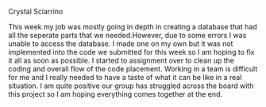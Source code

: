 Crystal Sciarrino

This week my job was mostly going in depth in creating a database that had all the seperate parts that we needed.However,
due to some errors I was unable to access the database. I made one on my own but it was not implemented into the code we 
submitted for this week so I am hoping to fix it all as soon as possible. I started to assignment over to clean up the coding
and overall flow of the code placement. Working in a team is difficult for me and I really needed to have a taste of what it
can be like in a real situation. I am quite positive our group has struggled across the board with this project so I am hoping
everything comes together at the end.
